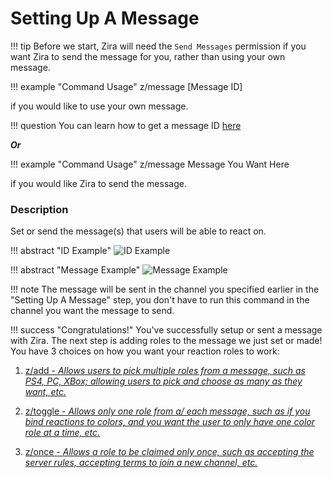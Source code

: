 # Setting Up A Message

!!! tip
    Before we start, Zira will need the `Send Messages` permission if you want Zira to send the message for you, rather than using your own message.

!!! example "Command Usage"
    z/message [Message ID]

if you would like to use your own message. 

!!! question
    You can learn how to get a message ID [here](https://support.discordapp.com/hc/en-us/articles/206346498-Where-can-I-find-my-User-Server-Message-ID-)
 
***Or***
 
!!! example "Command Usage"
     z/message Message You Want Here
     
if you would like Zira to send the message.

### Description

Set or send the message(s) that users will be able to react on.

!!! abstract "ID Example"
    ![ID Example](http://i.imjake.me/files/gzckj.png)

!!! abstract "Message Example"
    ![Message Example](http://i.imjake.me/files/6o10y.png)

!!! note
    The message will be sent in the channel you specified earlier in the "Setting Up A Message" step, you don't have to run this command in the channel you want the message to send.

!!! success "Congratulations!"
    You've successfully setup or sent a message with Zira. The next step is adding roles to the message we just set or made! You have 3 choices on how you want your reaction roles to work:

1. [z/add - *Allows users to pick multiple roles from a message, such as PS4, PC, XBox; allowing users to pick and choose as many as they want, etc.*](/add)

2. [z/toggle - *Allows only one role from a/ each message, such as if you bind reactions to colors, and you want the user to only have one color role at a time, etc.*](/toggle)

3. [z/once - *Allows a role to be claimed only once, such as accepting the server rules, accepting terms to join a new channel, etc.*](/once)
